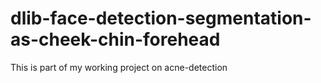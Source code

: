 # dlib-face-detection-segmentation-as-cheek-chin-forehead
This is part of my working project on acne-detection
